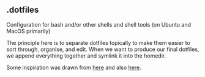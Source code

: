 ## .dotfiles
Configuration for bash and/or other shells and shell tools (on Ubuntu and MacOS primarily)

The principle here is to separate dotfiles topically to make them easier to sort through, organise, and edit. When we want to produce our final dotfiles, we append everything together and symlink it into the homedir.

Some inspiration was drawn from [here](https://github.com/holman/dotfiles) and also [here](https://github.com/Airblader/dotfiles-manjaro).
